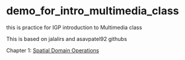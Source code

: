 # demo_for_intro_multimedia_class
this is practice for IGP introduction to Multimedia class

This is based on jalalirs and asavpatel92 githubs 

Chapter 1: [Spatial Domain Operations](https://github.com/phantan252/demo_for_intro_multimedia_class/blob/main/chapter%201/1_image_as_function.ipynb)


